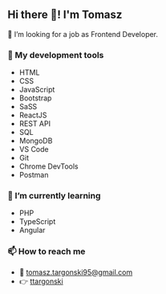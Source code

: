 ## Hi there 👋! I'm Tomasz

👀 I’m looking for a job as Frontend Developer.

### 🔨 My development tools
* HTML
* CSS
* JavaScript
* Bootstrap
* SaSS
* ReactJS
* REST API
* SQL
* MongoDB
* VS Code
* Git
* Chrome DevTools
* Postman


### 🌱 I’m currently learning
* PHP
* TypeScript
* Angular


### 📫 How to reach me 
* 📧 tomasz.targonski95@gmail.com
* 👉 [ttargonski](https://ttargonski.netlify.app/)


